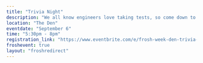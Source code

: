 ```yaml
---
title: "Trivia Night"
description: "We all know engineers love taking tests, so come down to the Den for Trivia Night where you'll get the chance to answer questions on many topics! First 50 ticketholders get a drink on us! Drinking is encouraged but not mandatory, please drink responsibly!"
location: "The Den"
eventdate: "September 6"
time: "5:30pm - 8pm"
registration_link: "https://www.eventbrite.com/e/frosh-week-den-trivia-tickets-706380070807"
froshevent: true
layout: "froshredirect"
---
```

